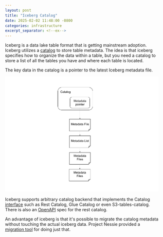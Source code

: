 ```yaml
---
layout: post
title: "Iceberg Catalog"
date: 2025-02-02 11:48:00 -0800
categories: infrastructure
excerpt_separator: <!--ex-->
---
```


Iceberg is a data lake table format that is getting mainstream adoption. Iceberg utilizes a [catalog](https://iceberg.apache.org/concepts/catalog/) to store table metadata. The idea is that iceberg specifies how to organize the data within a table, but you need a catalog to store a list of all the tables you have and where each table is located.

<!--ex-->

The key data in the catalog is a pointer to the latest Iceberg metadata file.

![Iceberg Catalog](/assets/iceberg_catalog.png "Iceberg Catalog")


Iceberg supports arbitrary catalog backend that implements the Catalog [interface](https://github.com/apache/iceberg/blob/main/api/src/main/java/org/apache/iceberg/catalog/Catalog.java) such as Rest Catalog, Glue Catalog or even S3-tables-catalog. There is also an [OpenAPI](https://github.com/apache/iceberg/blob/main/open-api/rest-catalog-open-api.yaml) spec for the rest catalog. 

An advantage of iceberg is that it's possible to migrate the catalog metadata without touching the actual iceberg data. Project Nessie provided a [migration tool](https://github.com/projectnessie/iceberg-catalog-migrator) for doing just that.
